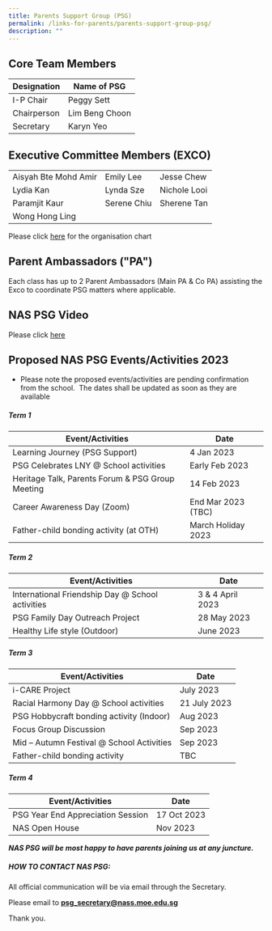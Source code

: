 ```yaml
---
title: Parents Support Group (PSG)
permalink: /links-for-parents/parents-support-group-psg/
description: ""
---
```

Core Team Members
-----------------
| Designation |Name of PSG |
| -------- | -------- |
| I-P Chair | Peggy Sett |
| Chairperson | Lim Beng Choon |
| Secretary | Karyn Yeo |



Executive Committee Members (EXCO)
----------------------------------

||||
|-|-|-|
|Aisyah Bte Mohd Amir|Emily Lee|Jesse Chew|
|Lydia Kan|Lynda Sze|Nichole Looi|
|Paramjit Kaur|Serene Chiu|Sherene Tan
|Wong Hong Ling|||

  

Please click [here](https://ngeeannsec-moe-edu-sg-admin.cwp.sg/qql/slot/u510/Parent/PSG/PSG%20organisation%20chart%202023%20with%20photo%2029Dec22.pdf) for the organisation chart  
  
  

Parent Ambassadors ("PA")
-------------------------

  

Each class has up to 2 Parent Ambassadors (Main PA & Co PA) assisting the Exco to coordinate PSG matters where applicable.

  

NAS PSG Video
-------------

  
Please click [here](https://ngeeannsec-moe-edu-sg-admin.cwp.sg/qql/slot/u510/Parent/PSG/PSG%20Video%2022Dec2022.mp4)  
  

Proposed NAS PSG Events/Activities 2023
-------------------------

  * Please note the proposed events/activities are pending confirmation from the school.&nbsp; The dates shall be updated as soon as they are available

##### Term 1
|Event/Activities|Date|
|-|-|
|Learning Journey (PSG Support)|4 Jan 2023|
|PSG Celebrates LNY @ School activities|Early Feb 2023|
|Heritage Talk, Parents Forum & PSG Group Meeting|14 Feb 2023|
|Career Awareness Day (Zoom)|End Mar 2023 (TBC)|
|Father-child bonding activity (at OTH)|March Holiday 2023|
##### Term 2
|Event/Activities|Date|
|-|-|
|International Friendship Day @ School activities|3 & 4 April 2023|
|PSG Family Day Outreach Project|28 May 2023|
|Healthy Life style (Outdoor)|June 2023|
##### Term 3
|Event/Activities|Date|
|-|-|
|i-CARE Project|July 2023|
|Racial Harmony Day @ School activities|21 July 2023|
|PSG Hobbycraft bonding activity (Indoor)|Aug 2023|
|Focus Group Discussion|Sep 2023|
|Mid – Autumn Festival @ School Activities|Sep 2023|
|Father-child bonding activity|TBC|
##### Term 4
|Event/Activities|Date|
|-|-|
|PSG Year End Appreciation Session|17 Oct 2023|
|NAS Open House|Nov 2023|



  
  

**_NAS PSG will be most happy to have parents joining us at any juncture._**

##### **HOW TO CONTACT NAS PSG:**

All official communication will be via email through the Secretary.

Please email to
[**psg\_secretary@nass.moe.edu.sg**](mailto:psg_secretary@nass.moe.edu.sg)

Thank you.